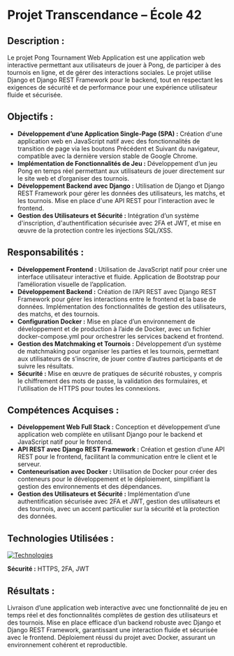 # Projet Transcendance – École 42

## Description :
Le projet Pong Tournament Web Application est une application web interactive permettant aux utilisateurs de jouer à Pong, de participer à des tournois en ligne, et de gérer des interactions sociales. Le projet utilise Django et Django REST Framework pour le backend, tout en respectant les exigences de sécurité et de performance pour une expérience utilisateur fluide et sécurisée.

## Objectifs :
- **Développement d’une Application Single-Page (SPA) :** Création d'une application web en JavaScript natif avec des fonctionnalités de transition de page via les boutons Précédent et Suivant du navigateur, compatible avec la dernière version stable de Google Chrome.
- **Implémentation de Fonctionnalités de Jeu :** Développement d’un jeu Pong en temps réel permettant aux utilisateurs de jouer directement sur le site web et d’organiser des tournois.
- **Développement Backend avec Django :** Utilisation de Django et Django REST Framework pour gérer les données des utilisateurs, les matchs, et les tournois. Mise en place d'une API REST pour l'interaction avec le frontend.
- **Gestion des Utilisateurs et Sécurité :** Intégration d’un système d'inscription, d'authentification sécurisée avec 2FA et JWT, et mise en œuvre de la protection contre les injections SQL/XSS.

## Responsabilités :
- **Développement Frontend :** Utilisation de JavaScript natif pour créer une interface utilisateur interactive et fluide. Application de Bootstrap pour l’amélioration visuelle de l’application.
- **Développement Backend :** Création de l’API REST avec Django REST Framework pour gérer les interactions entre le frontend et la base de données. Implémentation des fonctionnalités de gestion des utilisateurs, des matchs, et des tournois.
- **Configuration Docker :** Mise en place d’un environnement de développement et de production à l’aide de Docker, avec un fichier docker-compose.yml pour orchestrer les services backend et frontend.
- **Gestion des Matchmaking et Tournois :** Développement d’un système de matchmaking pour organiser les parties et les tournois, permettant aux utilisateurs de s’inscrire, de jouer contre d’autres participants et de suivre les résultats.
- **Sécurité :** Mise en œuvre de pratiques de sécurité robustes, y compris le chiffrement des mots de passe, la validation des formulaires, et l’utilisation de HTTPS pour toutes les connexions.

## Compétences Acquises :
- **Développement Web Full Stack :** Conception et développement d’une application web complète en utilisant Django pour le backend et JavaScript natif pour le frontend.
- **API REST avec Django REST Framework :** Création et gestion d’une API REST pour le frontend, facilitant la communication entre le client et le serveur.
- **Conteneurisation avec Docker :** Utilisation de Docker pour créer des conteneurs pour le développement et le déploiement, simplifiant la gestion des environnements et des dépendances.
- **Gestion des Utilisateurs et Sécurité :** Implémentation d’une authentification sécurisée avec 2FA et JWT, gestion des utilisateurs et des tournois, avec un accent particulier sur la sécurité et la protection des données.

## Technologies Utilisées :
[![Technologies](https://skillicons.dev/icons?i=docker,nginx,js,bootstrap,python,django,mariadb&theme=light)](https://skillicons.dev)

**Sécurité :** HTTPS, 2FA, JWT

## Résultats :
Livraison d’une application web interactive avec une fonctionnalité de jeu en temps réel et des fonctionnalités complètes de gestion des utilisateurs et des tournois.
Mise en place efficace d’un backend robuste avec Django et Django REST Framework, garantissant une interaction fluide et sécurisée avec le frontend.
Déploiement réussi du projet avec Docker, assurant un environnement cohérent et reproductible.
